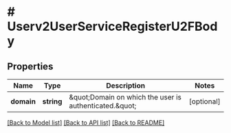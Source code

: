# # Userv2UserServiceRegisterU2FBody

## Properties

Name | Type | Description | Notes
------------ | ------------- | ------------- | -------------
**domain** | **string** | \&quot;Domain on which the user is authenticated.\&quot; | [optional]

[[Back to Model list]](../../README.md#models) [[Back to API list]](../../README.md#endpoints) [[Back to README]](../../README.md)
